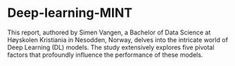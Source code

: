 # Deep-learning-MINT
This report, authored by Simen Vangen, a Bachelor of Data Science at Høyskolen Kristiania in Nesodden, Norway, delves into the intricate world of Deep Learning (DL) models. The study extensively explores five pivotal factors that profoundly influence the performance of these models.
